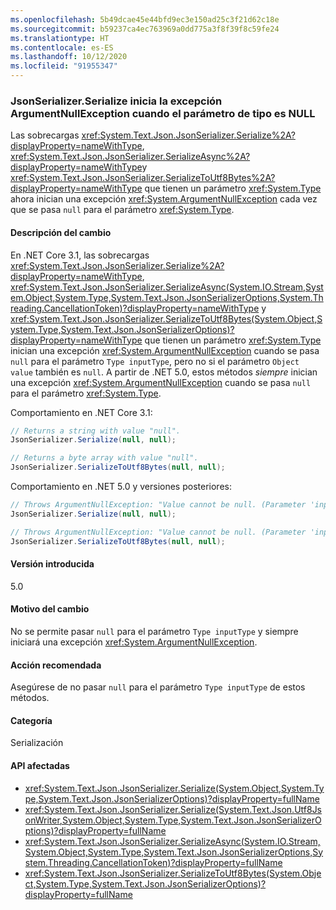 ```yaml
---
ms.openlocfilehash: 5b49dcae45e44bfd9ec3e150ad25c3f21d62c18e
ms.sourcegitcommit: b59237ca4ec763969a0dd775a3f8f39f8c59fe24
ms.translationtype: HT
ms.contentlocale: es-ES
ms.lasthandoff: 10/12/2020
ms.locfileid: "91955347"
---
```

### <a name="jsonserializerserialize-throws-argumentnullexception-when-type-parameter-is-null"></a>JsonSerializer.Serialize inicia la excepción ArgumentNullException cuando el parámetro de tipo es NULL

Las sobrecargas <xref:System.Text.Json.JsonSerializer.Serialize%2A?displayProperty=nameWithType>, <xref:System.Text.Json.JsonSerializer.SerializeAsync%2A?displayProperty=nameWithType>y <xref:System.Text.Json.JsonSerializer.SerializeToUtf8Bytes%2A?displayProperty=nameWithType> que tienen un parámetro <xref:System.Type> ahora inician una excepción <xref:System.ArgumentNullException> cada vez que se pasa `null` para el parámetro <xref:System.Type>.

#### <a name="change-description"></a>Descripción del cambio

En .NET Core 3.1, las sobrecargas <xref:System.Text.Json.JsonSerializer.Serialize%2A?displayProperty=nameWithType>, <xref:System.Text.Json.JsonSerializer.SerializeAsync(System.IO.Stream,System.Object,System.Type,System.Text.Json.JsonSerializerOptions,System.Threading.CancellationToken)?displayProperty=nameWithType> y <xref:System.Text.Json.JsonSerializer.SerializeToUtf8Bytes(System.Object,System.Type,System.Text.Json.JsonSerializerOptions)?displayProperty=nameWithType> que tienen un parámetro <xref:System.Type> inician una excepción <xref:System.ArgumentNullException> cuando se pasa `null` para el parámetro `Type inputType`, pero no si el parámetro `Object value` también es `null`. A partir de .NET 5.0, estos métodos *siempre* inician una excepción <xref:System.ArgumentNullException> cuando se pasa `null` para el parámetro <xref:System.Type>.

Comportamiento en .NET Core 3.1:

```csharp
// Returns a string with value "null".
JsonSerializer.Serialize(null, null);

// Returns a byte array with value "null".
JsonSerializer.SerializeToUtf8Bytes(null, null);
```

Comportamiento en .NET 5.0 y versiones posteriores:

```csharp
// Throws ArgumentNullException: "Value cannot be null. (Parameter 'inputType')".
JsonSerializer.Serialize(null, null);

// Throws ArgumentNullException: "Value cannot be null. (Parameter 'inputType')".
JsonSerializer.SerializeToUtf8Bytes(null, null);
```

#### <a name="version-introduced"></a>Versión introducida

5.0

#### <a name="reason-for-change"></a>Motivo del cambio

No se permite pasar `null` para el parámetro `Type inputType` y siempre iniciará una excepción <xref:System.ArgumentNullException>.

#### <a name="recommended-action"></a>Acción recomendada

Asegúrese de no pasar `null` para el parámetro `Type inputType` de estos métodos.

#### <a name="category"></a>Categoría

Serialización

#### <a name="affected-apis"></a>API afectadas

- <xref:System.Text.Json.JsonSerializer.Serialize(System.Object,System.Type,System.Text.Json.JsonSerializerOptions)?displayProperty=fullName>
- <xref:System.Text.Json.JsonSerializer.Serialize(System.Text.Json.Utf8JsonWriter,System.Object,System.Type,System.Text.Json.JsonSerializerOptions)?displayProperty=fullName>
- <xref:System.Text.Json.JsonSerializer.SerializeAsync(System.IO.Stream,System.Object,System.Type,System.Text.Json.JsonSerializerOptions,System.Threading.CancellationToken)?displayProperty=fullName>
- <xref:System.Text.Json.JsonSerializer.SerializeToUtf8Bytes(System.Object,System.Type,System.Text.Json.JsonSerializerOptions)?displayProperty=fullName>

<!--

#### Affected APIs

- `M:System.Text.Json.JsonSerializer.Serialize(System.Object,System.Type,System.Text.Json.JsonSerializerOptions)`
- `M:System.Text.Json.JsonSerializer.Serialize(System.Text.Json.Utf8JsonWriter,System.Object,System.Type,System.Text.Json.JsonSerializerOptions)`
- `M:System.Text.Json.JsonSerializer.SerializeAsync(System.IO.Stream,System.Object,System.Type,System.Text.Json.JsonSerializerOptions,System.Threading.CancellationToken)`
- `M:System.Text.Json.JsonSerializer.SerializeToUtf8Bytes(System.Object,System.Type,System.Text.Json.JsonSerializerOptions)`

-->
